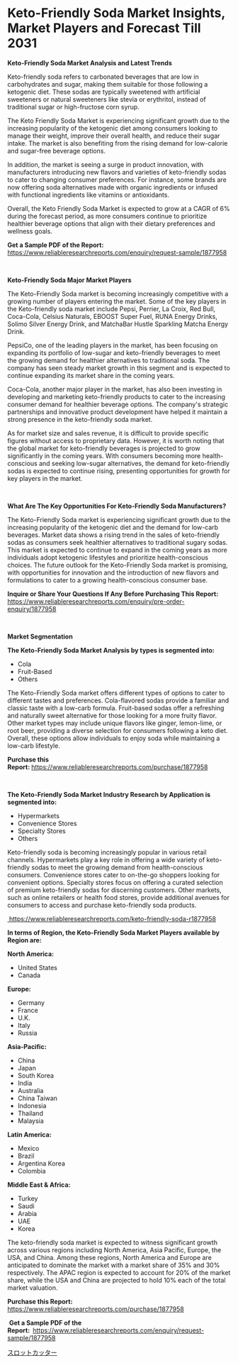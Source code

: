 <p><h1>Keto-Friendly Soda Market Insights, Market Players and Forecast Till 2031</h1></p><p><strong>Keto-Friendly Soda Market Analysis and Latest Trends</strong></p>
<p><p>Keto-friendly soda refers to carbonated beverages that are low in carbohydrates and sugar, making them suitable for those following a ketogenic diet. These sodas are typically sweetened with artificial sweeteners or natural sweeteners like stevia or erythritol, instead of traditional sugar or high-fructose corn syrup.</p><p>The Keto Friendly Soda Market is experiencing significant growth due to the increasing popularity of the ketogenic diet among consumers looking to manage their weight, improve their overall health, and reduce their sugar intake. The market is also benefiting from the rising demand for low-calorie and sugar-free beverage options.</p><p>In addition, the market is seeing a surge in product innovation, with manufacturers introducing new flavors and varieties of keto-friendly sodas to cater to changing consumer preferences. For instance, some brands are now offering soda alternatives made with organic ingredients or infused with functional ingredients like vitamins or antioxidants.</p><p>Overall, the Keto Friendly Soda Market is expected to grow at a CAGR of 6% during the forecast period, as more consumers continue to prioritize healthier beverage options that align with their dietary preferences and wellness goals.</p></p>
<p><strong>Get a Sample PDF of the Report:&nbsp;</strong> <a href="https://www.reliableresearchreports.com/enquiry/request-sample/1877958">https://www.reliableresearchreports.com/enquiry/request-sample/1877958</a></p>
<p>&nbsp;</p>
<p><strong>Keto-Friendly Soda Major Market Players</strong></p>
<p><p>The Keto-Friendly Soda market is becoming increasingly competitive with a growing number of players entering the market. Some of the key players in the Keto-friendly soda market include Pepsi, Perrier, La Croix, Red Bull, Coca-Cola, Celsius Naturals, EBOOST Super Fuel, RUNA Energy Drinks, Solimo Silver Energy Drink, and MatchaBar Hustle Sparkling Matcha Energy Drink.</p><p>PepsiCo, one of the leading players in the market, has been focusing on expanding its portfolio of low-sugar and keto-friendly beverages to meet the growing demand for healthier alternatives to traditional soda. The company has seen steady market growth in this segment and is expected to continue expanding its market share in the coming years.</p><p>Coca-Cola, another major player in the market, has also been investing in developing and marketing keto-friendly products to cater to the increasing consumer demand for healthier beverage options. The company's strategic partnerships and innovative product development have helped it maintain a strong presence in the keto-friendly soda market.</p><p>As for market size and sales revenue, it is difficult to provide specific figures without access to proprietary data. However, it is worth noting that the global market for keto-friendly beverages is projected to grow significantly in the coming years. With consumers becoming more health-conscious and seeking low-sugar alternatives, the demand for keto-friendly sodas is expected to continue rising, presenting opportunities for growth for key players in the market.</p></p>
<p>&nbsp;</p>
<p><strong>What Are The Key Opportunities For Keto-Friendly Soda Manufacturers?</strong></p>
<p><p>The Keto-Friendly Soda market is experiencing significant growth due to the increasing popularity of the ketogenic diet and the demand for low-carb beverages. Market data shows a rising trend in the sales of keto-friendly sodas as consumers seek healthier alternatives to traditional sugary sodas. This market is expected to continue to expand in the coming years as more individuals adopt ketogenic lifestyles and prioritize health-conscious choices. The future outlook for the Keto-Friendly Soda market is promising, with opportunities for innovation and the introduction of new flavors and formulations to cater to a growing health-conscious consumer base.</p></p>
<p><strong>Inquire or Share Your Questions If Any Before Purchasing This Report:</strong> <a href="https://www.reliableresearchreports.com/enquiry/pre-order-enquiry/1877958">https://www.reliableresearchreports.com/enquiry/pre-order-enquiry/1877958</a></p>
<p>&nbsp;</p>
<p><strong>Market Segmentation</strong></p>
<p><strong>The Keto-Friendly Soda Market Analysis by types is segmented into:</strong></p>
<p><ul><li>Cola</li><li>Fruit-Based</li><li>Others</li></ul></p>
<p><p>The Keto-Friendly Soda market offers different types of options to cater to different tastes and preferences. Cola-flavored sodas provide a familiar and classic taste with a low-carb formula. Fruit-based sodas offer a refreshing and naturally sweet alternative for those looking for a more fruity flavor. Other market types may include unique flavors like ginger, lemon-lime, or root beer, providing a diverse selection for consumers following a keto diet. Overall, these options allow individuals to enjoy soda while maintaining a low-carb lifestyle.</p></p>
<p><strong>Purchase this Report:&nbsp;</strong><a href="https://www.reliableresearchreports.com/purchase/1877958">https://www.reliableresearchreports.com/purchase/1877958</a></p>
<p>&nbsp;</p>
<p><strong>The Keto-Friendly Soda Market Industry Research by Application is segmented into:</strong></p>
<p><ul><li>Hypermarkets</li><li>Convenience Stores</li><li>Specialty Stores</li><li>Others</li></ul></p>
<p><p>Keto-friendly soda is becoming increasingly popular in various retail channels. Hypermarkets play a key role in offering a wide variety of keto-friendly sodas to meet the growing demand from health-conscious consumers. Convenience stores cater to on-the-go shoppers looking for convenient options. Specialty stores focus on offering a curated selection of premium keto-friendly sodas for discerning customers. Other markets, such as online retailers or health food stores, provide additional avenues for consumers to access and purchase keto-friendly soda products.</p></p>
<p><a href="https://www.reliableresearchreports.com/keto-friendly-soda-r1877958">&nbsp;https://www.reliableresearchreports.com/keto-friendly-soda-r1877958</a></p>
<p><strong>In terms of Region, the Keto-Friendly Soda Market Players available by Region are:</strong></p>
<p>
    <p> <strong> North America: </strong>
        <ul>
            <li>United States</li>
            <li>Canada</li>
        </ul>
        </p> 
    <p> <strong> Europe: </strong>
        <ul>
            <li>Germany</li>
            <li>France</li>
            <li>U.K.</li>
            <li>Italy</li>
            <li>Russia</li>
        </ul>
        </p> 
    <p> <strong> Asia-Pacific: </strong>
        <ul>
            <li>China</li>
            <li>Japan</li>
            <li>South Korea</li>
            <li>India</li>
            <li>Australia</li>
            <li>China Taiwan</li>
            <li>Indonesia</li>
            <li>Thailand</li>
            <li>Malaysia</li>
        </ul>
        </p> 
    <p> <strong> Latin America: </strong>
        <ul>
            <li>Mexico</li>
            <li>Brazil</li>
            <li>Argentina Korea</li>
            <li>Colombia</li>
        </ul>
        </p> 
    <p> <strong> Middle East & Africa: </strong>
        <ul>
            <li>Turkey</li>
            <li>Saudi</li>
            <li>Arabia</li>
            <li>UAE</li>
            <li>Korea</li>
        </ul>
    </p>
    </p>
<p><p>The keto-friendly soda market is expected to witness significant growth across various regions including North America, Asia Pacific, Europe, the USA, and China. Among these regions, North America and Europe are anticipated to dominate the market with a market share of 35% and 30% respectively. The APAC region is expected to account for 20% of the market share, while the USA and China are projected to hold 10% each of the total market valuation.</p></p>
<p><strong>Purchase this Report: </strong><a href="https://www.reliableresearchreports.com/purchase/1877958">https://www.reliableresearchreports.com/purchase/1877958</a></p>
<p>&nbsp;<strong>Get a Sample PDF of the Report:&nbsp;&nbsp;</strong><a href="https://www.reliableresearchreports.com/enquiry/request-sample/1877958">https://www.reliableresearchreports.com/enquiry/request-sample/1877958</a></p>
<p><strong></strong></p>
<p><p><a href="https://medium.com/@jackpeters644/%E3%82%B9%E3%83%AD%E3%83%83%E3%83%88%E3%82%AB%E3%83%83%E3%82%BF%E3%83%BC%E3%83%9E%E3%83%BC%E3%82%B1%E3%83%83%E3%83%88-2031%E5%B9%B4%E3%81%BE%E3%81%A7%E3%81%AE%E3%83%88%E3%83%AC%E3%83%B3%E3%83%89-%E4%BA%88%E6%B8%AC-%E7%AB%B6%E4%BA%89%E5%88%86%E6%9E%90-29703c2b47e4">スロットカッター</a></p></p>